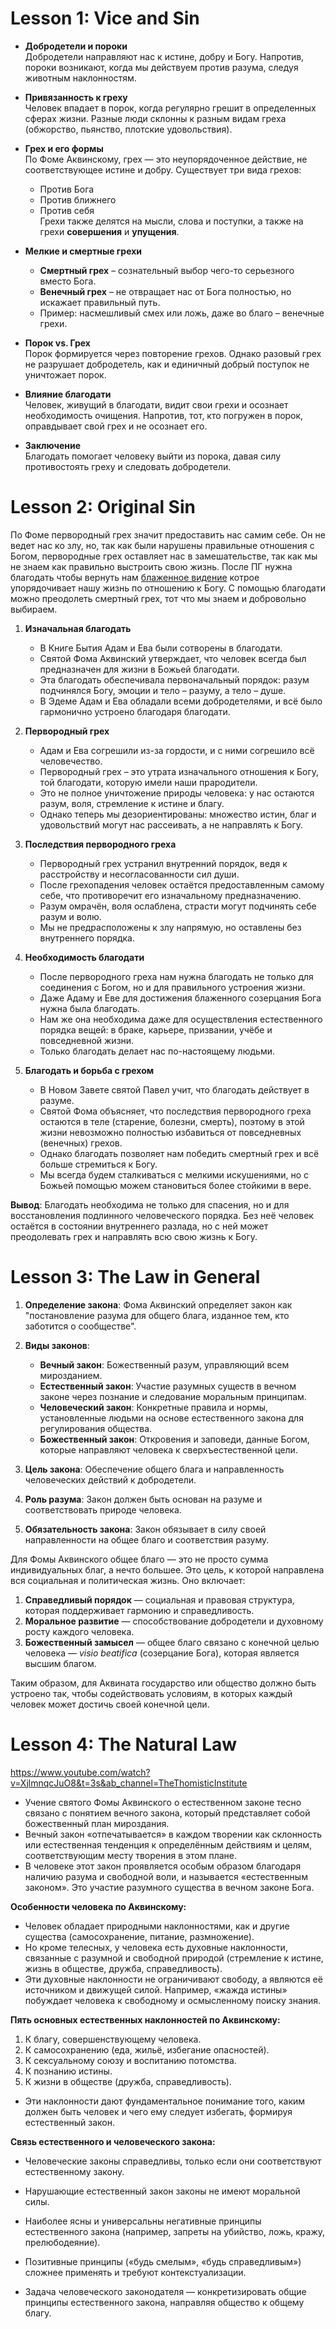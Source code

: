# Lesson 1: Vice and Sin
- **Добродетели и пороки**  
    Добродетели направляют нас к истине, добру и Богу. Напротив, пороки возникают, когда мы действуем против разума, следуя животным наклонностям.
    
- **Привязанность к греху**  
    Человек впадает в порок, когда регулярно грешит в определенных сферах жизни. Разные люди склонны к разным видам греха (обжорство, пьянство, плотские удовольствия).
    
- **Грех и его формы**  
    По Фоме Аквинскому, грех — это неупорядоченное действие, не соответствующее истине и добру. Существует три вида грехов:
    
    - Против Бога
    - Против ближнего
    - Против себя  
        Грехи также делятся на мысли, слова и поступки, а также на грехи **совершения** и **упущения**.
- **Мелкие и смертные грехи**
    
    - **Смертный грех** – сознательный выбор чего-то серьезного вместо Бога.
    - **Венечный грех** – не отвращает нас от Бога полностью, но искажает правильный путь.
    - Пример: насмешливый смех или ложь, даже во благо – венечные грехи.
- **Порок vs. Грех**  
    Порок формируется через повторение грехов. Однако разовый грех не разрушает добродетель, как и единичный добрый поступок не уничтожает порок.
    
- **Влияние благодати**  
    Человек, живущий в благодати, видит свои грехи и осознает необходимость очищения. Напротив, тот, кто погружен в порок, оправдывает свой грех и не осознает его.
    
- **Заключение**  
    Благодать помогает человеку выйти из порока, давая силу противостоять греху и следовать добродетели.
# Lesson 2: Original Sin
По Фоме первородный грех значит предоставить нас самим себе. Он не ведет нас ко злу, но, так как были нарушены правильные отношения с Богом, первородные грех оставляет нас в замешательстве, так как мы не знаем как правильно выстроить свою жизнь.
После ПГ нужна благодать чтобы вернуть нам [блаженное видение](https://ru.wikipedia.org/wiki/%D0%91%D0%BB%D0%B0%D0%B6%D0%B5%D0%BD%D0%BD%D0%BE%D0%B5_%D0%B2%D0%B8%D0%B4%D0%B5%D0%BD%D0%B8%D0%B5) котрое упорядочивает нашу жизнь по отношению к Богу.
С помощью благодати можно преодолеть смертный грех, тот что мы знаем и добровольно выбираем.

1. **Изначальная благодать**
    
    - В Книге Бытия Адам и Ева были сотворены в благодати.
    - Святой Фома Аквинский утверждает, что человек всегда был предназначен для жизни в Божьей благодати.
    - Эта благодать обеспечивала первоначальный порядок: разум подчинялся Богу, эмоции и тело – разуму, а тело – душе.
    - В Эдеме Адам и Ева обладали всеми добродетелями, и всё было гармонично устроено благодаря благодати.
2. **Первородный грех**
    
    - Адам и Ева согрешили из-за гордости, и с ними согрешило всё человечество.
    - Первородный грех – это утрата изначального отношения к Богу, той благодати, которую имели наши прародители.
    - Это не полное уничтожение природы человека: у нас остаются разум, воля, стремление к истине и благу.
    - Однако теперь мы дезориентированы: множество истин, благ и удовольствий могут нас рассеивать, а не направлять к Богу.
3. **Последствия первородного греха**
    
    - Первородный грех устранил внутренний порядок, ведя к расстройству и несогласованности сил души.
    - После грехопадения человек остаётся предоставленным самому себе, что противоречит его изначальному предназначению.
    - Разум омрачён, воля ослаблена, страсти могут подчинять себе разум и волю.
    - Мы не предрасположены к злу напрямую, но оставлены без внутреннего порядка.
4. **Необходимость благодати**
    
    - После первородного греха нам нужна благодать не только для соединения с Богом, но и для правильного устроения жизни.
    - Даже Адаму и Еве для достижения блаженного созерцания Бога нужна была благодать.
    - Нам же она необходима даже для осуществления естественного порядка вещей: в браке, карьере, призвании, учёбе и повседневной жизни.
    - Только благодать делает нас по-настоящему людьми.
5. **Благодать и борьба с грехом**
    
    - В Новом Завете святой Павел учит, что благодать действует в разуме.
    - Святой Фома объясняет, что последствия первородного греха остаются в теле (старение, болезни, смерть), поэтому в этой жизни невозможно полностью избавиться от повседневных (венечных) грехов.
    - Однако благодать позволяет нам победить смертный грех и всё больше стремиться к Богу.
    - Мы всегда будем сталкиваться с мелкими искушениями, но с Божьей помощью можем становиться более стойкими в вере.

**Вывод**: Благодать необходима не только для спасения, но и для восстановления подлинного человеческого порядка. Без неё человек остаётся в состоянии внутреннего разлада, но с ней может преодолевать грех и направлять всю свою жизнь к Богу.
# Lesson 3: The Law in General

1. **Определение закона**: Фома Аквинский определяет закон как "постановление разума для общего блага, изданное тем, кто заботится о сообществе".
    
2. **Виды законов**:
    
    - **Вечный закон**: Божественный разум, управляющий всем мирозданием.
    - **Естественный закон**: Участие разумных существ в вечном законе через познание и следование моральным принципам.
    - **Человеческий закон**: Конкретные правила и нормы, установленные людьми на основе естественного закона для регулирования общества.
    - **Божественный закон**: Откровения и заповеди, данные Богом, которые направляют человека к сверхъестественной цели.
3. **Цель закона**: Обеспечение общего блага и направленность человеческих действий к добродетели.
    
4. **Роль разума**: Закон должен быть основан на разуме и соответствовать природе человека.
    
5. **Обязательность закона**: Закон обязывает в силу своей направленности на общее благо и соответствия разуму.
    

Для Фомы Аквинского общее благо — это не просто сумма индивидуальных благ, а нечто большее. Это цель, к которой направлена вся социальная и политическая жизнь. Оно включает:

1. **Справедливый порядок** — социальная и правовая структура, которая поддерживает гармонию и справедливость.
2. **Моральное развитие** — способствование добродетели и духовному росту каждого человека.
3. **Божественный замысел** — общее благо связано с конечной целью человека — _visio beatifica_ (созерцание Бога), которая является высшим благом.

Таким образом, для Аквината государство или общество должно быть устроено так, чтобы содействовать условиям, в которых каждый человек может достичь своей конечной цели.

# Lesson 4: The Natural Law
https://www.youtube.com/watch?v=XjlmnqcJuO8&t=3s&ab_channel=TheThomisticInstitute

- Учение святого Фомы Аквинского о естественном законе тесно связано с понятием вечного закона, который представляет собой божественный план мироздания.
- Вечный закон «отпечатывается» в каждом творении как склонность или естественная тенденция к определённым действиям и целям, соответствующим месту творения в этом плане.
- В человеке этот закон проявляется особым образом благодаря наличию разума и свободной воли, и называется «естественным законом». Это участие разумного существа в вечном законе Бога.

**Особенности человека по Аквинскому:**

- Человек обладает природными наклонностями, как и другие существа (самосохранение, питание, размножение).
- Но кроме телесных, у человека есть духовные наклонности, связанные с разумной и свободной природой (стремление к истине, жизнь в обществе, дружба, справедливость).
- Эти духовные наклонности не ограничивают свободу, а являются её источником и движущей силой. Например, «жажда истины» побуждает человека к свободному и осмысленному поиску знания.

**Пять основных естественных наклонностей по Аквинскому:**

1. К благу, совершенствующему человека.
2. К самосохранению (еда, жильё, избегание опасностей).
3. К сексуальному союзу и воспитанию потомства.
4. К познанию истины.
5. К жизни в обществе (дружба, справедливость).

- Эти наклонности дают фундаментальное понимание того, каким должен быть человек и чего ему следует избегать, формируя естественный закон.

**Связь естественного и человеческого закона:**

- Человеческие законы справедливы, только если они соответствуют естественному закону.
    
- Нарушающие естественный закон законы не имеют моральной силы.
    
- Наиболее ясны и универсальны негативные принципы естественного закона (например, запреты на убийство, ложь, кражу, прелюбодеяние).
    
- Позитивные принципы («будь смелым», «будь справедливым») сложнее применять и требуют контекстуализации.
    
- Задача человеческого законодателя — конкретизировать общие принципы естественного закона, направляя общество к общему благу.